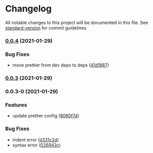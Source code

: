 # Changelog

All notable changes to this project will be documented in this file. See [standard-version](https://github.com/conventional-changelog/standard-version) for commit guidelines.

### [0.0.4](https://github.com/akasuv/devkit/compare/v0.0.3...v0.0.4) (2021-01-29)


### Bug Fixes

* move prettier from dev deps to deps ([41d1887](https://github.com/akasuv/devkit/commit/41d1887e0f1fd1d9277fcd4f1b33e3a1799186ea))

### [0.0.3](https://github.com/akasuv/devkit/compare/v0.0.3-0...v0.0.3) (2021-01-29)

### 0.0.3-0 (2021-01-29)


### Features

* update prettier config ([8060f7d](https://github.com/akasuv/devkit/commit/8060f7d990a9b2227b70712140072d6f0162684f))


### Bug Fixes

* indent error ([d331c2d](https://github.com/akasuv/devkit/commit/d331c2d5fb3af0f4ba813a859e6aee76fba96075))
* syntax error ([026943c](https://github.com/akasuv/devkit/commit/026943c74dba3b530d3577dc00cb6712590380c8))
